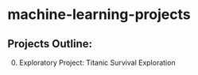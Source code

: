 # machine-learning-projects

## Projects Outline:

0) Exploratory Project: Titanic Survival Exploration

